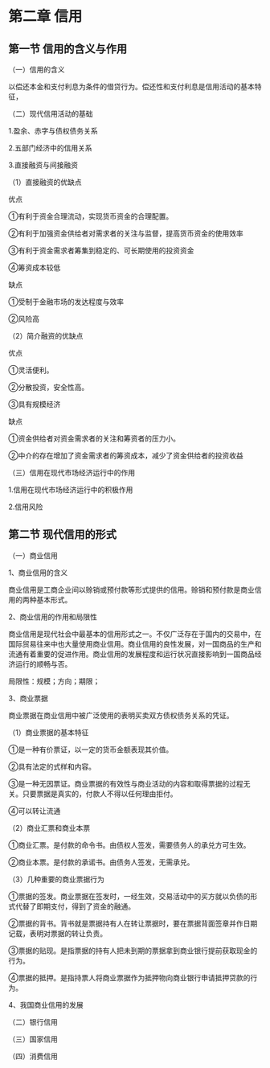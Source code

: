 # 第二章	信用 #

## 第一节	信用的含义与作用 ##

（一）信用的含义

以偿还本金和支付利息为条件的借贷行为。偿还性和支付利息是信用活动的基本特征，

（二）现代信用活动的基础

1.盈余、赤字与债权债务关系

2.五部门经济中的信用关系

3.直接融资与间接融资


（1）直接融资的优缺点

优点

①有利于资金合理流动，实现货币资金的合理配置。

②有利于加强资金供给者对需求者的关注与监督，提高货币资金的使用效率

③有利于资金需求者筹集到稳定的、可长期使用的投资资金

④筹资成本较低


缺点

①受制于金融市场的发达程度与效率

②风险高

（2）简介融资的优缺点

优点

①灵活便利。

②分散投资，安全性高。

③具有规模经济

缺点

①资金供给者对资金需求者的关注和筹资者的压力小。

②中介的存在增加了资金需求者的筹资成本，减少了资金供给者的投资收益

（三）信用在现代市场经济运行中的作用

1.信用在现代市场经济运行中的积极作用

2.信用风险

## 第二节	现代信用的形式 ##

（一）商业信用

1、商业信用的含义

商业信用是工商企业间以赊销或预付款等形式提供的信用。赊销和预付款是商业信用的两种基本形式。

2、商业信用的作用和局限性

商业信用是现代社会中最基本的信用形式之一。不仅广泛存在于国内的交易中，在国际贸易往来中也大量使用商业信用。商业信用的良性发展，对一国商品的生产和流通有着重要的促进作用。商业信用的发展程度和运行状况直接影响到一国商品经济运行的顺畅与否。

局限性：规模；方向；期限；

3、商业票据

商业票据在商业信用中被广泛使用的表明买卖双方债权债务关系的凭证。

（1）商业票据的基本特征

①是一种有价票证，以一定的货币金额表现其价值。

②具有法定的式样和内容。

③是一种无因票证。商业票据的有效性与商业活动的内容和取得票据的过程无关。只要票据是真实的，付款人不得以任何理由拒付。

④可以转让流通

（2）商业汇票和商业本票

①商业汇票。是付款的命令书。由债权人签发，需要债务人的承兑方可生效。

②商业本票。是付款的承诺书。由债务人签发，无需承兑。

（3）几种重要的商业票据行为

①票据的签发。商业票据在签发时，一经生效，交易活动中的买方就以负债的形式代替了即期支付，得到了资金的融通。

②票据的背书。背书就是票据持有人在转让票据时，要在票据背面签章并作日期记载，表明对票据的转让负责。

③票据的贴现。是指票据的持有人把未到期的票据拿到商业银行提前获取现金的行为。

④票据的抵押。是指持票人将商业票据作为抵押物向商业银行申请抵押贷款的行为。

4、我国商业信用的发展


（二）银行信用

（三）国家信用

（四）消费信用

